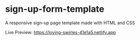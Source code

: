# sign-up-form-template
A responsive sign-up page template made with HTML and CSS

Live Preview: https://loving-swirles-41e1a5.netlify.app